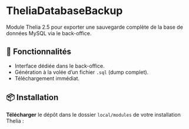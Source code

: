 # TheliaDatabaseBackup

Module Thelia 2.5 pour exporter une sauvegarde complète de la base de données MySQL via le back-office.

## 🚀 Fonctionnalités

- Interface dédiée dans le back-office.
- Génération à la volée d’un fichier `.sql` (dump complet).
- Téléchargement immédiat.


## 📦 Installation

**Télécharger** le dépôt dans le dossier `local/modules` de votre installation Thelia :
